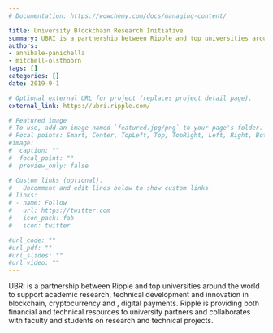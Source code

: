```yaml
---
# Documentation: https://wowchemy.com/docs/managing-content/

title: University Blockchain Research Initiative
summary: UBRI is a partnership between Ripple and top universities around the world to support academic research, technical development and innovation in blockchain, cryptocurrency and , digital payments. Ripple is providing both financial and technical resources to university partners and collaborates with faculty and students on research and technical projects.
authors:
- annibale-panichella
- mitchell-olsthoorn
tags: []
categories: []
date: 2019-9-1

# Optional external URL for project (replaces project detail page).
external_link: https://ubri.ripple.com/

# Featured image
# To use, add an image named `featured.jpg/png` to your page's folder.
# Focal points: Smart, Center, TopLeft, Top, TopRight, Left, Right, BottomLeft, Bottom, BottomRight.
#image:
#  caption: ""
#  focal_point: ""
#  preview_only: false

# Custom links (optional).
#   Uncomment and edit lines below to show custom links.
# links:
# - name: Follow
#   url: https://twitter.com
#   icon_pack: fab
#   icon: twitter

#url_code: ""
#url_pdf: ""
#url_slides: ""
#url_video: ""
---
```


UBRI is a partnership between Ripple and top universities around the world to support academic research, technical development and innovation in blockchain, cryptocurrency and , digital payments. Ripple is providing both financial and technical resources to university partners and collaborates with faculty and students on research and technical projects.
